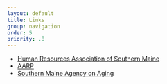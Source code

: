 ```yaml
---
layout: default
title: Links
group: navigation
order: 5
priority: .8
---
```


* [Human Resources Association of Southern Maine](https://www.shrm.org/)
* [AARP](https://www.aarp.org/)
* [Southern Maine Agency on Aging](https://www.smaaa.org/)
<!-- * [South Portland Buy Local]() -->
<!-- * [Women, Work and Community]() -->
